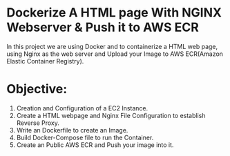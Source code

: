 # Dockerize A HTML page With NGINX Webserver & Push it to AWS ECR
In this project we are using Docker and to containerize a HTML web page, using Nginx as the web server and Upload your Image to AWS ECR(Amazon Elastic Container Registry).
# Objective:
1. Creation and Configuration of a EC2 Instance.
2. Create a HTML webpage and Nginx File Configuration to establish Reverse Proxy.
3. Write an Dockerfile to create an Image.
4. Build Docker-Compose file to run the Container.
5. Create an Public AWS ECR and Push your image into it.
